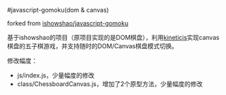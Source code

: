 #javascript-gomoku(dom & canvas)

forked from [ishowshao/javascript-gomoku](https://github.com/ishowshao/javascript-gomoku)

基于ishowshao的项目（原项目实现的是DOM棋盘），利用[kineticjs](http://www.kineticjs.com/)实现canvas棋盘的五子棋游戏，并支持随时的DOM/Canvas棋盘模式切换。

修改幅度：

* js/index.js，少量幅度的修改
* class/ChessboardCanvas.js，增加了2个原型方法，少量幅度的修改

